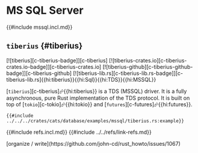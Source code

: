 # MS SQL Server

{{#include mssql.incl.md}}

## `tiberius` {#tiberius}

[![tiberius][c-tiberius-badge]][c-tiberius] [![tiberius-crates.io][c-tiberius-crates.io-badge]][c-tiberius-crates.io] [![tiberius-github][c-tiberius-github-badge]][c-tiberius-github] [![tiberius-lib.rs][c-tiberius-lib.rs-badge]][c-tiberius-lib.rs]{{hi:tiberius}}{{hi:Sql}}{{hi:TDS}}{{hi:MSSQL}}

[`tiberius`][c-tiberius]⮳{{hi:tiberius}} is a TDS (MSSQL) driver. It is a fully asynchronous, pure Rust implementation of the TDS protocol. It is built on top of [`tokio`][c-tokio]⮳{{hi:tokio}} and [`futures`][c-futures]⮳{{hi:futures}}.

```rust,editable,noplayground
{{#include ../../../crates/cats/database/examples/mssql/tiberius.rs:example}}
```

{{#include refs.incl.md}}
{{#include ../../refs/link-refs.md}}

<div class="hidden">
[organize / write](https://github.com/john-cd/rust_howto/issues/1067)
</div>
